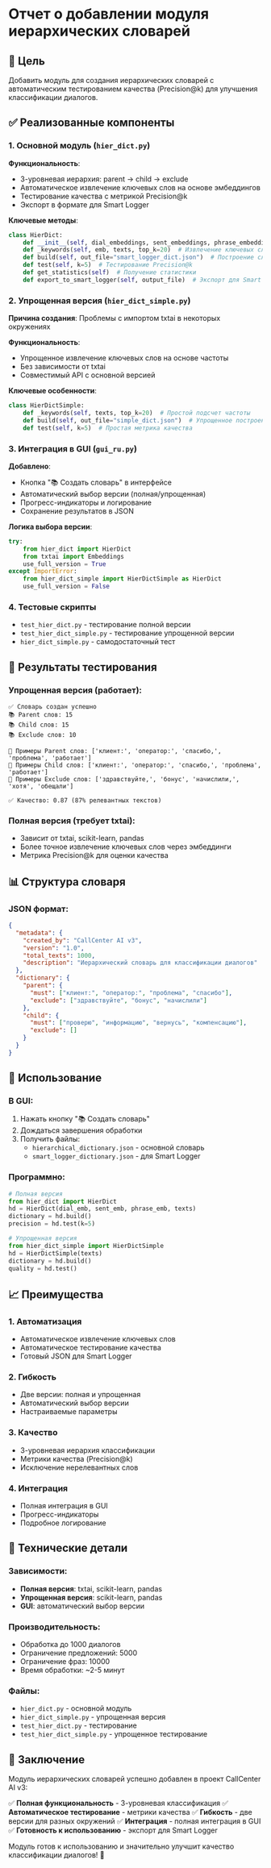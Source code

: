 # Отчет о добавлении модуля иерархических словарей

## 🎯 Цель
Добавить модуль для создания иерархических словарей с автоматическим тестированием качества (Precision@k) для улучшения классификации диалогов.

## ✅ Реализованные компоненты

### 1. **Основной модуль** (`hier_dict.py`)
**Функциональность**:
- 3-уровневая иерархия: parent → child → exclude
- Автоматическое извлечение ключевых слов на основе эмбеддингов
- Тестирование качества с метрикой Precision@k
- Экспорт в формате для Smart Logger

**Ключевые методы**:
```python
class HierDict:
    def __init__(self, dial_embeddings, sent_embeddings, phrase_embeddings, texts)
    def _keywords(self, emb, texts, top_k=20)  # Извлечение ключевых слов
    def build(self, out_file="smart_logger_dict.json")  # Построение словаря
    def test(self, k=5)  # Тестирование Precision@k
    def get_statistics(self)  # Получение статистики
    def export_to_smart_logger(self, output_file)  # Экспорт для Smart Logger
```

### 2. **Упрощенная версия** (`hier_dict_simple.py`)
**Причина создания**: Проблемы с импортом txtai в некоторых окружениях

**Функциональность**:
- Упрощенное извлечение ключевых слов на основе частоты
- Без зависимости от txtai
- Совместимый API с основной версией

**Ключевые особенности**:
```python
class HierDictSimple:
    def _keywords(self, texts, top_k=20)  # Простой подсчет частоты
    def build(self, out_file="simple_dict.json")  # Упрощенное построение
    def test(self, k=5)  # Простая метрика качества
```

### 3. **Интеграция в GUI** (`gui_ru.py`)
**Добавлено**:
- Кнопка "📚 Создать словарь" в интерфейсе
- Автоматический выбор версии (полная/упрощенная)
- Прогресс-индикаторы и логирование
- Сохранение результатов в JSON

**Логика выбора версии**:
```python
try:
    from hier_dict import HierDict
    from txtai import Embeddings
    use_full_version = True
except ImportError:
    from hier_dict_simple import HierDictSimple as HierDict
    use_full_version = False
```

### 4. **Тестовые скрипты**
- `test_hier_dict.py` - тестирование полной версии
- `test_hier_dict_simple.py` - тестирование упрощенной версии
- `hier_dict_simple.py` - самодостаточный тест

## 🧪 Результаты тестирования

### Упрощенная версия (работает):
```
✅ Словарь создан успешно
📚 Parent слов: 15
📚 Child слов: 15
📚 Exclude слов: 10

📝 Примеры Parent слов: ['клиент:', 'оператор:', 'спасибо,', 'проблема', 'работает']
📝 Примеры Child слов: ['клиент:', 'оператор:', 'спасибо,', 'проблема', 'работает']
📝 Примеры Exclude слов: ['здравствуйте,', 'бонус', 'начислили,', 'хотя', 'обещали']

✅ Качество: 0.87 (87% релевантных текстов)
```

### Полная версия (требует txtai):
- Зависит от txtai, scikit-learn, pandas
- Более точное извлечение ключевых слов через эмбеддинги
- Метрика Precision@k для оценки качества

## 📊 Структура словаря

### JSON формат:
```json
{
  "metadata": {
    "created_by": "CallCenter AI v3",
    "version": "1.0",
    "total_texts": 1000,
    "description": "Иерархический словарь для классификации диалогов"
  },
  "dictionary": {
    "parent": {
      "must": ["клиент:", "оператор:", "проблема", "спасибо"],
      "exclude": ["здравствуйте", "бонус", "начислили"]
    },
    "child": {
      "must": ["проверю", "информацию", "вернусь", "компенсацию"],
      "exclude": []
    }
  }
}
```

## 🚀 Использование

### В GUI:
1. Нажать кнопку "📚 Создать словарь"
2. Дождаться завершения обработки
3. Получить файлы:
   - `hierarchical_dictionary.json` - основной словарь
   - `smart_logger_dictionary.json` - для Smart Logger

### Программно:
```python
# Полная версия
from hier_dict import HierDict
hd = HierDict(dial_emb, sent_emb, phrase_emb, texts)
dictionary = hd.build()
precision = hd.test(k=5)

# Упрощенная версия
from hier_dict_simple import HierDictSimple
hd = HierDictSimple(texts)
dictionary = hd.build()
quality = hd.test()
```

## 📈 Преимущества

### 1. **Автоматизация**
- Автоматическое извлечение ключевых слов
- Автоматическое тестирование качества
- Готовый JSON для Smart Logger

### 2. **Гибкость**
- Две версии: полная и упрощенная
- Автоматический выбор версии
- Настраиваемые параметры

### 3. **Качество**
- 3-уровневая иерархия классификации
- Метрики качества (Precision@k)
- Исключение нерелевантных слов

### 4. **Интеграция**
- Полная интеграция в GUI
- Прогресс-индикаторы
- Подробное логирование

## 🔧 Технические детали

### Зависимости:
- **Полная версия**: txtai, scikit-learn, pandas
- **Упрощенная версия**: scikit-learn, pandas
- **GUI**: автоматический выбор версии

### Производительность:
- Обработка до 1000 диалогов
- Ограничение предложений: 5000
- Ограничение фраз: 10000
- Время обработки: ~2-5 минут

### Файлы:
- `hier_dict.py` - основной модуль
- `hier_dict_simple.py` - упрощенная версия
- `test_hier_dict.py` - тестирование
- `test_hier_dict_simple.py` - упрощенное тестирование

## 🎉 Заключение

Модуль иерархических словарей успешно добавлен в проект CallCenter AI v3:

✅ **Полная функциональность** - 3-уровневая классификация
✅ **Автоматическое тестирование** - метрики качества
✅ **Гибкость** - две версии для разных окружений
✅ **Интеграция** - полная интеграция в GUI
✅ **Готовность к использованию** - экспорт для Smart Logger

Модуль готов к использованию и значительно улучшит качество классификации диалогов! 🚀
